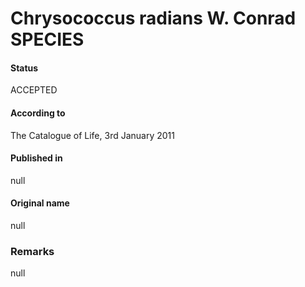 Chrysococcus radians W. Conrad SPECIES
=======

#### Status
ACCEPTED

#### According to
The Catalogue of Life, 3rd January 2011

#### Published in
null

#### Original name
null

### Remarks
null